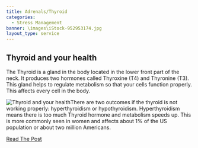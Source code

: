 ```yaml
---
title: Adrenals/Thyroid
categories:
  - Stress Management
banner: \images\iStock-952953174.jpg
layout_type: service
---
```

## Thyroid and your health
The Thyroid is a gland in the body located in the lower front part of the neck.  It produces two hormones called Thyroxine (T4) and Thyronine (T3).  This gland helps to regulate metabolism so that your cells function properly.  This affects every cell in the body.

![Thyroid and your health](/images/thyroid.jpg "Thyroid and your health")There are two outcomes if the thyroid is not working properly: hyperthyroidism or hypothyroidism.  Hyperthyroidism means there is too much Thyroid hormone and metabolism speeds up.  This is more commonly seen in women and affects about 1% of the US population or about two million Americans.

[Read The Post](/posts/thyroid)
